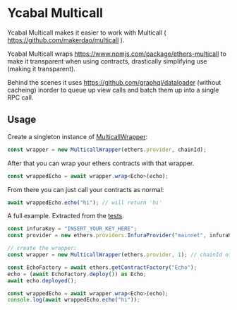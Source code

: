 # Ycabal Multicall

Ycabal Multicall makes it easier to work with Multicall ( https://github.com/makerdao/multicall ).

Ycabal Multicall wraps https://www.npmjs.com/package/ethers-multicall to make it transparent when using contracts, drastically simplifying use (making it transparent).

Behind the scenes it uses https://github.com/graphql/dataloader (without cacheing) inorder to queue up view calls and batch them up into a single RPC call.

## Usage

Create a singleton instance of [MulticallWrapper](src/index.ts):

```typescript
const wrapper = new MulticallWrapper(ethers.provider, chainId);
```

After that you can wrap your ethers contracts with that wrapper.

```typescript
const wrappedEcho = await wrapper.wrap<Echo>(echo);
```

From there you can just call your contracts as normal:

```typescript
await wrappedEcho.echo("hi"); // will return 'hi'
```

A full example. Extracted from the [tests](test/MulticallWrapper.ts).

```typescript
const infuraKey = "INSERT_YOUR_KEY_HERE";
const provider = new ethers.providers.InfuraProvider("mainnet", infuraKey);

// create the wrapper:
const wrapper = new MulticallWrapper(ethers.provider, 1); // chainId of 1 for 'mainnet'

const EchoFactory = await ethers.getContractFactory("Echo");
echo = (await EchoFactory.deploy()) as Echo;
await echo.deployed();

const wrappedEcho = await wrapper.wrap<Echo>(echo);
console.log(await wrappedEcho.echo("hi"));
```
